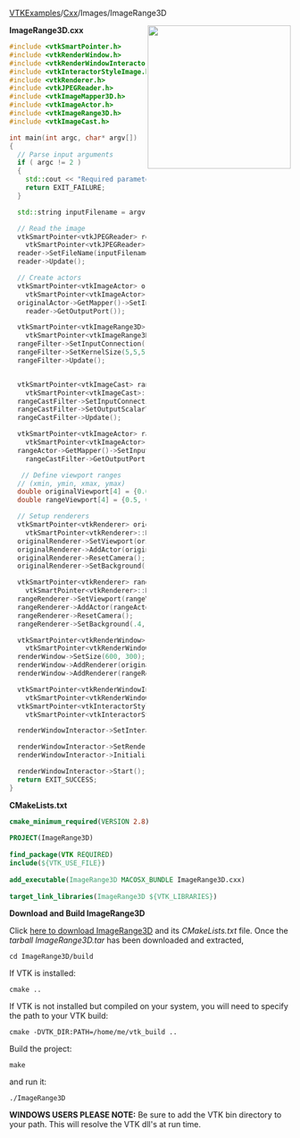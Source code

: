 [VTKExamples](/index/)/[Cxx](/Cxx)/Images/ImageRange3D

<img align="right" src="https://github.com/lorensen/VTKExamples/blob/gh-pages/Testing/Baseline/Images/TestImageRange3D.png?raw=true" width="256" />

**ImageRange3D.cxx**
```c++
#include <vtkSmartPointer.h>
#include <vtkRenderWindow.h>
#include <vtkRenderWindowInteractor.h>
#include <vtkInteractorStyleImage.h>
#include <vtkRenderer.h>
#include <vtkJPEGReader.h>
#include <vtkImageMapper3D.h>
#include <vtkImageActor.h>
#include <vtkImageRange3D.h>
#include <vtkImageCast.h>

int main(int argc, char* argv[])
{
  // Parse input arguments
  if ( argc != 2 )
  {
    std::cout << "Required parameters: Filename.jpg" << std::endl;
    return EXIT_FAILURE;
  }

  std::string inputFilename = argv[1];

  // Read the image
  vtkSmartPointer<vtkJPEGReader> reader =
    vtkSmartPointer<vtkJPEGReader>::New();
  reader->SetFileName(inputFilename.c_str());
  reader->Update();

  // Create actors
  vtkSmartPointer<vtkImageActor> originalActor =
    vtkSmartPointer<vtkImageActor>::New();
  originalActor->GetMapper()->SetInputConnection(
    reader->GetOutputPort());

  vtkSmartPointer<vtkImageRange3D> rangeFilter =
    vtkSmartPointer<vtkImageRange3D>::New();
  rangeFilter->SetInputConnection(reader->GetOutputPort());
  rangeFilter->SetKernelSize(5,5,5);
  rangeFilter->Update();


  vtkSmartPointer<vtkImageCast> rangeCastFilter =
    vtkSmartPointer<vtkImageCast>::New();
  rangeCastFilter->SetInputConnection(rangeFilter->GetOutputPort());
  rangeCastFilter->SetOutputScalarTypeToUnsignedChar();
  rangeCastFilter->Update();

  vtkSmartPointer<vtkImageActor> rangeActor =
    vtkSmartPointer<vtkImageActor>::New();
  rangeActor->GetMapper()->SetInputConnection(
    rangeCastFilter->GetOutputPort());

   // Define viewport ranges
  // (xmin, ymin, xmax, ymax)
  double originalViewport[4] = {0.0, 0.0, 0.5, 1.0};
  double rangeViewport[4] = {0.5, 0.0, 1.0, 1.0};

  // Setup renderers
  vtkSmartPointer<vtkRenderer> originalRenderer =
    vtkSmartPointer<vtkRenderer>::New();
  originalRenderer->SetViewport(originalViewport);
  originalRenderer->AddActor(originalActor);
  originalRenderer->ResetCamera();
  originalRenderer->SetBackground(.4, .5, .6);

  vtkSmartPointer<vtkRenderer> rangeRenderer =
    vtkSmartPointer<vtkRenderer>::New();
  rangeRenderer->SetViewport(rangeViewport);
  rangeRenderer->AddActor(rangeActor);
  rangeRenderer->ResetCamera();
  rangeRenderer->SetBackground(.4, .5, .7);

  vtkSmartPointer<vtkRenderWindow> renderWindow =
    vtkSmartPointer<vtkRenderWindow>::New();
  renderWindow->SetSize(600, 300);
  renderWindow->AddRenderer(originalRenderer);
  renderWindow->AddRenderer(rangeRenderer);

  vtkSmartPointer<vtkRenderWindowInteractor> renderWindowInteractor =
    vtkSmartPointer<vtkRenderWindowInteractor>::New();
  vtkSmartPointer<vtkInteractorStyleImage> style =
    vtkSmartPointer<vtkInteractorStyleImage>::New();

  renderWindowInteractor->SetInteractorStyle(style);

  renderWindowInteractor->SetRenderWindow(renderWindow);
  renderWindowInteractor->Initialize();

  renderWindowInteractor->Start();
  return EXIT_SUCCESS;
}
```
**CMakeLists.txt**
```cmake
cmake_minimum_required(VERSION 2.8)
 
PROJECT(ImageRange3D)
 
find_package(VTK REQUIRED)
include(${VTK_USE_FILE})
 
add_executable(ImageRange3D MACOSX_BUNDLE ImageRange3D.cxx)
 
target_link_libraries(ImageRange3D ${VTK_LIBRARIES})
```

**Download and Build ImageRange3D**

Click [here to download ImageRange3D](https://github.com/lorensen/VTKWikiExamplesTarballs/raw/master/ImageRange3D.tar) and its *CMakeLists.txt* file.
Once the *tarball ImageRange3D.tar* has been downloaded and extracted,
```
cd ImageRange3D/build 
```
If VTK is installed:
```
cmake ..
```
If VTK is not installed but compiled on your system, you will need to specify the path to your VTK build:
```
cmake -DVTK_DIR:PATH=/home/me/vtk_build ..
```
Build the project:
```
make
```
and run it:
```
./ImageRange3D
```
**WINDOWS USERS PLEASE NOTE:** Be sure to add the VTK bin directory to your path. This will resolve the VTK dll's at run time.


